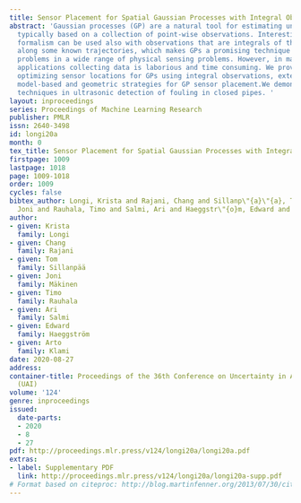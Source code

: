 ```yaml
---
title: Sensor Placement for Spatial Gaussian Processes with Integral Observations
abstract: 'Gaussian processes (GP) are a natural tool for estimating unknown functions,
  typically based on a collection of point-wise observations. Interestingly, the GP
  formalism can be used also with observations that are integrals of the unknown function
  along some known trajectories, which makes GPs a promising technique for inverse
  problems in a wide range of physical sensing problems. However, in many real world
  applications collecting data is laborious and time consuming. We provide tools for
  optimizing sensor locations for GPs using integral observations, extending both
  model-based and geometric strategies for GP sensor placement.We demonstrate the
  techniques in ultrasonic detection of fouling in closed pipes. '
layout: inproceedings
series: Proceedings of Machine Learning Research
publisher: PMLR
issn: 2640-3498
id: longi20a
month: 0
tex_title: Sensor Placement for Spatial Gaussian Processes with Integral Observations
firstpage: 1009
lastpage: 1018
page: 1009-1018
order: 1009
cycles: false
bibtex_author: Longi, Krista and Rajani, Chang and Sillanp\"{a}\"{a}, Tom and M\"{a}kinen,
  Joni and Rauhala, Timo and Salmi, Ari and Haeggstr\"{o}m, Edward and Klami, Arto
author:
- given: Krista
  family: Longi
- given: Chang
  family: Rajani
- given: Tom
  family: Sillanpää
- given: Joni
  family: Mäkinen
- given: Timo
  family: Rauhala
- given: Ari
  family: Salmi
- given: Edward
  family: Haeggström
- given: Arto
  family: Klami
date: 2020-08-27
address: 
container-title: Proceedings of the 36th Conference on Uncertainty in Artificial Intelligence
  (UAI)
volume: '124'
genre: inproceedings
issued:
  date-parts:
  - 2020
  - 8
  - 27
pdf: http://proceedings.mlr.press/v124/longi20a/longi20a.pdf
extras:
- label: Supplementary PDF
  link: http://proceedings.mlr.press/v124/longi20a/longi20a-supp.pdf
# Format based on citeproc: http://blog.martinfenner.org/2013/07/30/citeproc-yaml-for-bibliographies/
---
```

